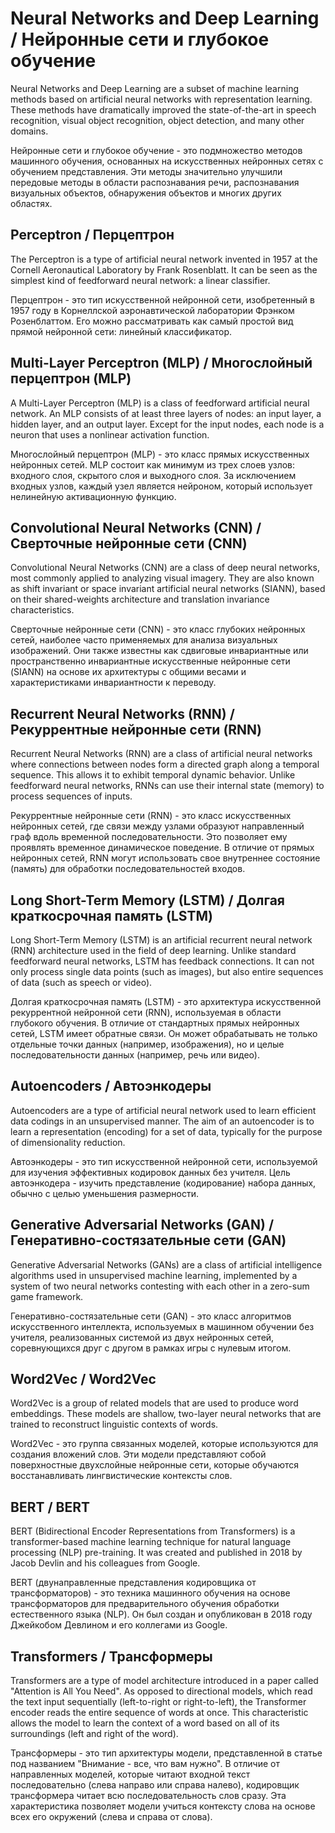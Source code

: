 # Neural Networks and Deep Learning / Нейронные сети и глубокое обучение

Neural Networks and Deep Learning are a subset of machine learning methods based on artificial neural networks with representation learning. These methods have dramatically improved the state-of-the-art in speech recognition, visual object recognition, object detection, and many other domains.

Нейронные сети и глубокое обучение - это подмножество методов машинного обучения, основанных на искусственных нейронных сетях с обучением представления. Эти методы значительно улучшили передовые методы в области распознавания речи, распознавания визуальных объектов, обнаружения объектов и многих других областях.

## Perceptron / Перцептрон

The Perceptron is a type of artificial neural network invented in 1957 at the Cornell Aeronautical Laboratory by Frank Rosenblatt. It can be seen as the simplest kind of feedforward neural network: a linear classifier.

Перцептрон - это тип искусственной нейронной сети, изобретенный в 1957 году в Корнеллской аэронавтической лаборатории Фрэнком Розенблаттом. Его можно рассматривать как самый простой вид прямой нейронной сети: линейный классификатор.

## Multi-Layer Perceptron (MLP) / Многослойный перцептрон (MLP)

A Multi-Layer Perceptron (MLP) is a class of feedforward artificial neural network. An MLP consists of at least three layers of nodes: an input layer, a hidden layer, and an output layer. Except for the input nodes, each node is a neuron that uses a nonlinear activation function.

Многослойный перцептрон (MLP) - это класс прямых искусственных нейронных сетей. MLP состоит как минимум из трех слоев узлов: входного слоя, скрытого слоя и выходного слоя. За исключением входных узлов, каждый узел является нейроном, который использует нелинейную активационную функцию.

## Convolutional Neural Networks (CNN) / Сверточные нейронные сети (CNN)

Convolutional Neural Networks (CNN) are a class of deep neural networks, most commonly applied to analyzing visual imagery. They are also known as shift invariant or space invariant artificial neural networks (SIANN), based on their shared-weights architecture and translation invariance characteristics.

Сверточные нейронные сети (CNN) - это класс глубоких нейронных сетей, наиболее часто применяемых для анализа визуальных изображений. Они также известны как сдвиговые инвариантные или пространственно инвариантные искусственные нейронные сети (SIANN) на основе их архитектуры с общими весами и характеристиками инвариантности к переводу.

## Recurrent Neural Networks (RNN) / Рекуррентные нейронные сети (RNN)

Recurrent Neural Networks (RNN) are a class of artificial neural networks where connections between nodes form a directed graph along a temporal sequence. This allows it to exhibit temporal dynamic behavior. Unlike feedforward neural networks, RNNs can use their internal state (memory) to process sequences of inputs.

Рекуррентные нейронные сети (RNN) - это класс искусственных нейронных сетей, где связи между узлами образуют направленный граф вдоль временной последовательности. Это позволяет ему проявлять временное динамическое поведение. В отличие от прямых нейронных сетей, RNN могут использовать свое внутреннее состояние (память) для обработки последовательностей входов.

## Long Short-Term Memory (LSTM) / Долгая краткосрочная память (LSTM)

Long Short-Term Memory (LSTM) is an artificial recurrent neural network (RNN) architecture used in the field of deep learning. Unlike standard feedforward neural networks, LSTM has feedback connections. It can not only process single data points (such as images), but also entire sequences of data (such as speech or video).

Долгая краткосрочная память (LSTM) - это архитектура искусственной рекуррентной нейронной сети (RNN), используемая в области глубокого обучения. В отличие от стандартных прямых нейронных сетей, LSTM имеет обратные связи. Он может обрабатывать не только отдельные точки данных (например, изображения), но и целые последовательности данных (например, речь или видео).

## Autoencoders / Автоэнкодеры

Autoencoders are a type of artificial neural network used to learn efficient data codings in an unsupervised manner. The aim of an autoencoder is to learn a representation (encoding) for a set of data, typically for the purpose of dimensionality reduction.

Автоэнкодеры - это тип искусственной нейронной сети, используемой для изучения эффективных кодировок данных без учителя. Цель автоэнкодера - изучить представление (кодирование) набора данных, обычно с целью уменьшения размерности.

## Generative Adversarial Networks (GAN) / Генеративно-состязательные сети (GAN)

Generative Adversarial Networks (GANs) are a class of artificial intelligence algorithms used in unsupervised machine learning, implemented by a system of two neural networks contesting with each other in a zero-sum game framework.

Генеративно-состязательные сети (GAN) - это класс алгоритмов искусственного интеллекта, используемых в машинном обучении без учителя, реализованных системой из двух нейронных сетей, соревнующихся друг с другом в рамках игры с нулевым итогом.

## Word2Vec / Word2Vec

Word2Vec is a group of related models that are used to produce word embeddings. These models are shallow, two-layer neural networks that are trained to reconstruct linguistic contexts of words.

Word2Vec - это группа связанных моделей, которые используются для создания вложений слов. Эти модели представляют собой поверхностные двухслойные нейронные сети, которые обучаются восстанавливать лингвистические контексты слов.

## BERT / BERT

BERT (Bidirectional Encoder Representations from Transformers) is a transformer-based machine learning technique for natural language processing (NLP) pre-training. It was created and published in 2018 by Jacob Devlin and his colleagues from Google.

BERT (двунаправленные представления кодировщика от трансформаторов) - это техника машинного обучения на основе трансформаторов для предварительного обучения обработки естественного языка (NLP). Он был создан и опубликован в 2018 году Джейкобом Девлином и его коллегами из Google.

## Transformers / Трансформеры

Transformers are a type of model architecture introduced in a paper called "Attention is All You Need". As opposed to directional models, which read the text input sequentially (left-to-right or right-to-left), the Transformer encoder reads the entire sequence of words at once. This characteristic allows the model to learn the context of a word based on all of its surroundings (left and right of the word).

Трансформеры - это тип архитектуры модели, представленной в статье под названием "Внимание - все, что вам нужно". В отличие от направленных моделей, которые читают входной текст последовательно (слева направо или справа налево), кодировщик трансформера читает всю последовательность слов сразу. Эта характеристика позволяет модели учиться контексту слова на основе всех его окружений (слева и справа от слова).